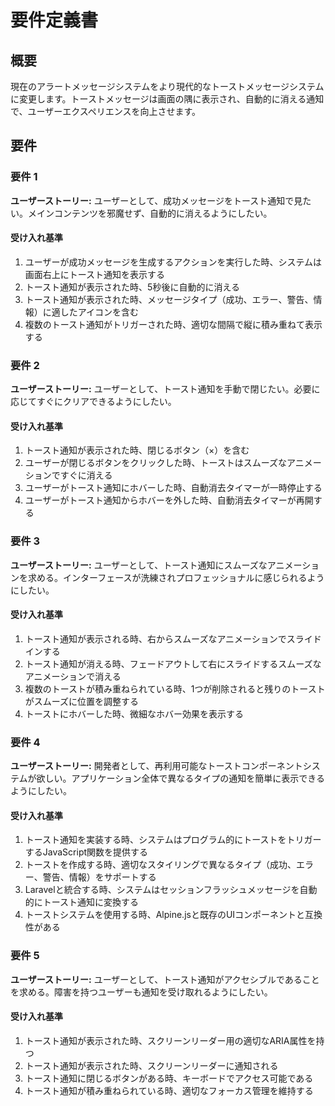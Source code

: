 # 要件定義書

## 概要

現在のアラートメッセージシステムをより現代的なトーストメッセージシステムに変更します。トーストメッセージは画面の隅に表示され、自動的に消える通知で、ユーザーエクスペリエンスを向上させます。

## 要件

### 要件 1

**ユーザーストーリー:** ユーザーとして、成功メッセージをトースト通知で見たい。メインコンテンツを邪魔せず、自動的に消えるようにしたい。

#### 受け入れ基準

1. ユーザーが成功メッセージを生成するアクションを実行した時、システムは画面右上にトースト通知を表示する
2. トースト通知が表示された時、5秒後に自動的に消える
3. トースト通知が表示された時、メッセージタイプ（成功、エラー、警告、情報）に適したアイコンを含む
4. 複数のトースト通知がトリガーされた時、適切な間隔で縦に積み重ねて表示する

### 要件 2

**ユーザーストーリー:** ユーザーとして、トースト通知を手動で閉じたい。必要に応じてすぐにクリアできるようにしたい。

#### 受け入れ基準

1. トースト通知が表示された時、閉じるボタン（×）を含む
2. ユーザーが閉じるボタンをクリックした時、トーストはスムーズなアニメーションですぐに消える
3. ユーザーがトースト通知にホバーした時、自動消去タイマーが一時停止する
4. ユーザーがトースト通知からホバーを外した時、自動消去タイマーが再開する

### 要件 3

**ユーザーストーリー:** ユーザーとして、トースト通知にスムーズなアニメーションを求める。インターフェースが洗練されプロフェッショナルに感じられるようにしたい。

#### 受け入れ基準

1. トースト通知が表示される時、右からスムーズなアニメーションでスライドインする
2. トースト通知が消える時、フェードアウトして右にスライドするスムーズなアニメーションで消える
3. 複数のトーストが積み重ねられている時、1つが削除されると残りのトーストがスムーズに位置を調整する
4. トーストにホバーした時、微細なホバー効果を表示する

### 要件 4

**ユーザーストーリー:** 開発者として、再利用可能なトーストコンポーネントシステムが欲しい。アプリケーション全体で異なるタイプの通知を簡単に表示できるようにしたい。

#### 受け入れ基準

1. トースト通知を実装する時、システムはプログラム的にトーストをトリガーするJavaScript関数を提供する
2. トーストを作成する時、適切なスタイリングで異なるタイプ（成功、エラー、警告、情報）をサポートする
3. Laravelと統合する時、システムはセッションフラッシュメッセージを自動的にトースト通知に変換する
4. トーストシステムを使用する時、Alpine.jsと既存のUIコンポーネントと互換性がある

### 要件 5

**ユーザーストーリー:** ユーザーとして、トースト通知がアクセシブルであることを求める。障害を持つユーザーも通知を受け取れるようにしたい。

#### 受け入れ基準

1. トースト通知が表示された時、スクリーンリーダー用の適切なARIA属性を持つ
2. トースト通知が表示された時、スクリーンリーダーに通知される
3. トースト通知に閉じるボタンがある時、キーボードでアクセス可能である
4. トースト通知が積み重ねられている時、適切なフォーカス管理を維持する